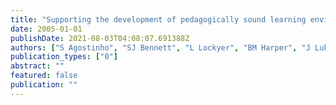 ```yaml
---
title: "Supporting the development of pedagogically sound learning environments using learning designs and learning objects"
date: 2005-01-01
publishDate: 2021-08-03T04:08:07.691388Z
authors: ["S Agostinho", "SJ Bennett", "L Lockyer", "BM Harper", "J Lukasiak"]
publication_types: ["0"]
abstract: ""
featured: false
publication: ""
---
```


